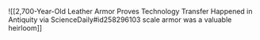 ![[2,700-Year-Old Leather Armor Proves Technology Transfer Happened in Antiquity via ScienceDaily#id258296103 scale armor was a valuable heirloom]]


